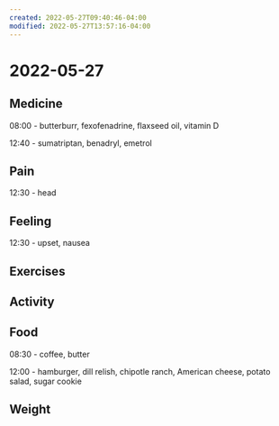 ```yaml
---
created: 2022-05-27T09:40:46-04:00
modified: 2022-05-27T13:57:16-04:00
---
```


# 2022-05-27

## Medicine

08:00 - butterburr, fexofenadrine, flaxseed oil, vitamin D

12:40 - sumatriptan, benadryl, emetrol

## Pain

12:30 - head


## Feeling

12:30 - upset, nausea

## Exercises


## Activity


## Food

08:30 - coffee, butter

12:00 - hamburger, dill relish, chipotle ranch, American cheese, potato salad, sugar cookie


## Weight
